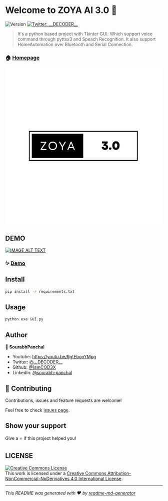 # Welcome to ZOYA AI 3.0 👋
![Version](https://img.shields.io/badge/version-3.0-blue.svg?cacheSeconds=2592000)
[![Twitter: \_\_DECODER\_\_](https://img.shields.io/twitter/follow/\_\_DECODER\_\_.svg?style=social)](https://twitter.com/\_\_DECODER\_\_)

> It's a python based project with Tkinter GUI. Which support voice command through pyttsx3 and Speach  Recognition. It also support HomeAutomation over Bluetooth and Serial Connection.

### 🏠 [Homepage](https://github.com/IamCOD3X/ZOYA-AI)

![alt text](https://github.com/IamCOD3X/ZOYA-3.0/blob/main/Images/ZOYA%20LOGO.png?raw=true)

## DEMO

[![IMAGE ALT TEXT](http://img.youtube.com/vi/RgtEbonYMpg/0.jpg)](https://youtu.be/RgtEbonYMpg")
### ✨ [Demo](https://youtu.be/RgtEbonYMpg)

## Install

```sh
pip install -r requirements.txt
```

## Usage

```sh
python.exe GUI.py
```

## Author

👤 **SourabhPanchal**

* Youtube: https://youtu.be/RgtEbonYMpg
* Twitter: [@\_\_DECODER\_\_](https://twitter.com/\_\_DECODER\_\_)
* Github: [@IamCOD3X](https://github.com/IamCOD3X)
* LinkedIn: [@sourabh-panchal](https://linkedin.com/in/sourabh-panchal)

## 🤝 Contributing

Contributions, issues and feature requests are welcome!

Feel free to check [issues page](https://github.com/MIDNIGHT-DEVELOPER/ZOYA-AI/issues). 

## Show your support

Give a ⭐️ if this project helped you!

## LICENSE
<a rel="license" href="http://creativecommons.org/licenses/by-nc-nd/4.0/"><img alt="Creative Commons License" style="border-width:0" src="https://i.creativecommons.org/l/by-nc-nd/4.0/80x15.png" /></a><br />This work is licensed under a <a rel="license" href="http://creativecommons.org/licenses/by-nc-nd/4.0/">Creative Commons Attribution-NonCommercial-NoDerivatives 4.0 International License</a>.

***
_This README was generated with ❤️ by [readme-md-generator](https://github.com/kefranabg/readme-md-generator)_
 
